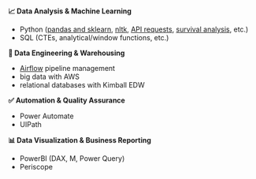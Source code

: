 **📈 Data Analysis & Machine Learning**
  - Python ([pandas and sklearn](https://github.com/tikhonova/Analyzing-Amazon-Purchase-History/blob/master/Amazon_Purchase_History_Analysis_Workbook.ipynb), [nltk](https://github.com/tikhonova/NLP/blob/master/Create_Ngrams.py), [API requests](https://github.com/tikhonova/Analyzing-Tweet-Data/blob/master/wrangle_act.ipynb), [survival analysis](https://github.com/tikhonova/2022_DataCon_LA), etc.)
  - SQL (CTEs, analytical/window functions, etc.)

**🔁 Data Engineering & Warehousing**
  - [Airflow](https://github.com/tikhonova/Airflow-DAG_Amazon-Redshift) pipeline management
  - big data with AWS
  - relational databases with Kimball EDW 
 
**✅ Automation & Quality Assurance**
  - Power Automate
  - UIPath
    
**📊 Data Visualization & Business Reporting**
  - PowerBI (DAX, M, Power Query)
  - Periscope
